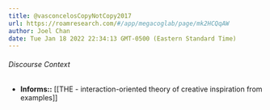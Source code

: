 ```yaml
---
title: @vasconcelosCopyNotCopy2017
url: https://roamresearch.com/#/app/megacoglab/page/mk2HCQqAW
author: Joel Chan
date: Tue Jan 18 2022 22:34:13 GMT-0500 (Eastern Standard Time)
---
```




###### Discourse Context

- **Informs::** [[THE - interaction-oriented theory of creative inspiration from examples]]
